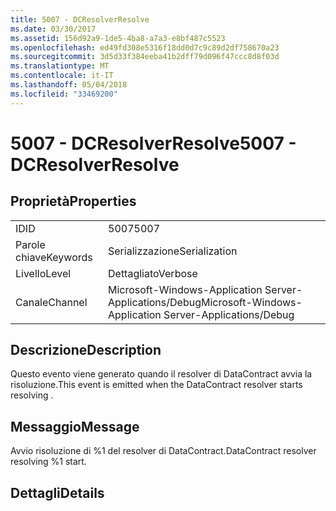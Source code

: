 ```yaml
---
title: 5007 - DCResolverResolve
ms.date: 03/30/2017
ms.assetid: 156d92a9-1de5-4ba8-a7a3-e8bf487c5523
ms.openlocfilehash: ed49fd308e5316f18dd0d7c9c89d2df758670a23
ms.sourcegitcommit: 3d5d33f384eeba41b2dff79d096f47ccc8d8f03d
ms.translationtype: MT
ms.contentlocale: it-IT
ms.lasthandoff: 05/04/2018
ms.locfileid: "33469200"
---
```

# <a name="5007---dcresolverresolve"></a><span data-ttu-id="0751e-102">5007 - DCResolverResolve</span><span class="sxs-lookup"><span data-stu-id="0751e-102">5007 - DCResolverResolve</span></span>
## <a name="properties"></a><span data-ttu-id="0751e-103">Proprietà</span><span class="sxs-lookup"><span data-stu-id="0751e-103">Properties</span></span>  
  
|||  
|-|-|  
|<span data-ttu-id="0751e-104">ID</span><span class="sxs-lookup"><span data-stu-id="0751e-104">ID</span></span>|<span data-ttu-id="0751e-105">5007</span><span class="sxs-lookup"><span data-stu-id="0751e-105">5007</span></span>|  
|<span data-ttu-id="0751e-106">Parole chiave</span><span class="sxs-lookup"><span data-stu-id="0751e-106">Keywords</span></span>|<span data-ttu-id="0751e-107">Serializzazione</span><span class="sxs-lookup"><span data-stu-id="0751e-107">Serialization</span></span>|  
|<span data-ttu-id="0751e-108">Livello</span><span class="sxs-lookup"><span data-stu-id="0751e-108">Level</span></span>|<span data-ttu-id="0751e-109">Dettagliato</span><span class="sxs-lookup"><span data-stu-id="0751e-109">Verbose</span></span>|  
|<span data-ttu-id="0751e-110">Canale</span><span class="sxs-lookup"><span data-stu-id="0751e-110">Channel</span></span>|<span data-ttu-id="0751e-111">Microsoft-Windows-Application Server-Applications/Debug</span><span class="sxs-lookup"><span data-stu-id="0751e-111">Microsoft-Windows-Application Server-Applications/Debug</span></span>|  
  
## <a name="description"></a><span data-ttu-id="0751e-112">Descrizione</span><span class="sxs-lookup"><span data-stu-id="0751e-112">Description</span></span>  
 <span data-ttu-id="0751e-113">Questo evento viene generato quando il resolver di DataContract avvia la risoluzione.</span><span class="sxs-lookup"><span data-stu-id="0751e-113">This event is emitted when the DataContract resolver starts resolving .</span></span>  
  
## <a name="message"></a><span data-ttu-id="0751e-114">Messaggio</span><span class="sxs-lookup"><span data-stu-id="0751e-114">Message</span></span>  
 <span data-ttu-id="0751e-115">Avvio risoluzione di %1 del resolver di DataContract.</span><span class="sxs-lookup"><span data-stu-id="0751e-115">DataContract resolver resolving %1 start.</span></span>  
  
## <a name="details"></a><span data-ttu-id="0751e-116">Dettagli</span><span class="sxs-lookup"><span data-stu-id="0751e-116">Details</span></span>
